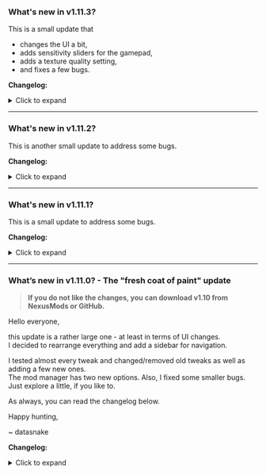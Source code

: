 ### What's new in v1.11.3?

This is a small update that
- changes the UI a bit,
- adds sensitivity sliders for the gamepad,
- adds a texture quality setting,
- and fixes a few bugs.

**Changelog:**
<details>
<summary>Click to expand</summary>

- Tweaks:
  - Controls: Added sensitivity sliders for the gamepad.
  - Graphics: Added texture quality preset (Low, Medium, High, Ultra).
- Profiles:
  - Fixed a bug where creating and/or deleting profiles wouldn't save the changes. Therefore, after deleting a profile, it would still appear after restarting the tool.
- Home page:
  - Added web links.
  - "What's new" is now accessible through a button click.
- App Settings:
  - Removed "Hide What's new" option.
- Gallery:
  - Should search through the PTS screenshot folder for images and display them now.
- Translations:
  - Changed the font for titles in Japanese translation to Roboto Condensed.
  - Fixed a bug that would crash the tool if a translated resource (\*.rtf, \*.html) couldn't be accessed. (Either because the file is locked or access is denied)
- Windows 7 and 8.1:
  - The Info tab in Tweaks doesn't display the embedded webbrowser anymore. Instead, there will be a button to open the info document in the user's preferred browser.  
    (This is because I couldn't get the embedded webbrowser to work on older Windows versions. Windows 10 and 11 aren't affected)

</details>

---

### What's new in v1.11.2?

This is another small update to address some bugs.

**Changelog:**
<details>
<summary>Click to expand</summary>

- App Settings:
  - Added a link to the app settings that opens the profile editing screen.
  - Added an option to disable automatic *.ini backups to the app settings.
  - Added an option to disable notifications (popups) to the app settings.
- Mod Manager:
  - Dragging and dropping mods (archives or folders) into the list installs them at the correct position (where the cursor is) instead of at the end of the list now.
  - Improved the comparison of versions in the mod manager.  
    This should fix the issue where the mod manager displays available updates even if the latest/newer version is installed.
  - Fixed a bug that would crash the mod manager when updating mod information using the NexusMods API.
  - Added another warning to the mod manager's side panel, if no (valid) files are found for packing.
  - Improved packing of bundled archives: junk files are now ignored. Should reduce errors.
- General:
  - Fixed a bug where invalid characters in (user-defined) paths were crashing the tool. They get sanitized now.

</details>

---

### What's new in v1.11.1?

This is a small update to address some bugs.

**Changelog:**
<details>
<summary>Click to expand</summary>

- The textbox for the resource list in the mod manager has scrollbars now.
- Fix: The Quick-Boy color wouldn't be applied if values in the Fallout76Custom.ini override them.
- Fixed small issue that would prevent the tool from downloading translations on first start.
- Translations:
  - The font for the titles changes depending on the selected language. (Russian uses Roboto, Chinese uses Microsoft JhengHei)
- Minor changes

</details>

---

### What’s new in v1.11.0? - The "fresh coat of paint" update

> **If you do not like the changes, you can download v1.10 from NexusMods or GitHub.**

Hello everyone,

this update is a rather large one - at least in terms of UI changes.  
I decided to rearrange everything and add a sidebar for navigation.

I tested almost every tweak and changed/removed old tweaks as well as adding a few new ones.  
The mod manager has two new options. Also, I fixed some smaller bugs.
Just explore a little, if you like to.

As always, you can read the changelog below.


Happy hunting,

~ datasnake

**Changelog:**
<details>
<summary>Click to expand</summary>

- General:
  - Most notable change: Added a side navigation that replaces the top panel, the bottom status panel, and the tabs.
  - Added a "Hero" banner to the "Home" page
  - Moved "Tweaks" into their own page
  - Removed "Settings" window; moved "Settings", "Profiles", and "NexusMods" into their own page
  - Reworked the profile manager
  - Added line numbers, syntax highlighting, autocompletion and hotkeys to the "Custom" page's textbox
  - Replaced the awful `FolderBrowserDialog` with a proper dialog that let's you choose a folder more comfortably.
- Tweaks:
  - Tweaks are now color-coded
    - Added Info about color-codes and tool tips
  - Reworked tweaks:
    - Added some missing tweaks from the ingame settings
    - Added Screen Space Reflections and Blood Splatter to Graphics tweaks
      - Added fix for black/invisible water
    - Removed some tweaks that didn't do anything
    - Changed some tweaks
  - Added FOV preview
  - Removed the "Danger Zone"
  - *.ini files are parsed differently now:
    - Comments can now be in-line and begin with `";"` (semicolon) or `"#"` (hash)
      - This might break the s76UserName and s76Password text fields.
- Pip-Boy:
  - Added a few more Pip-Boy color presets
  - Added HEX codes to Pip-Boy tab
  - Fixed Quick-Boy color not applying ingame
- Profiles:
  - You can now change the path where the *.ini files are stored.
- Mod manager:
  - Fixed: "Import installed mods" importing already managed mods.
  - Added an option to create symlinks when deploying. (Experimental feature)
  - Added an option to put bundled archives last in the load order.
  - Placed "Notes" under "Installation options" in mod manager's side panel
  - Added a button to open the folder of a mod in mod manager's side panel
- Minor changes / fixes
  - Added missing messagebox strings when you picked the wrong game path.
  - Added missing messagebox strings when you delete photos in the gallery.
  - Made some UI elements that were previously untranslatable, translatable.
  - When picking the game path, you now browse for the folder instead of the *.exe file.
  - and a few more.
- Removed backwards-compatibility...
  - ... to v1.8's Mod Manager
  - ... to v1.8's Profiles
- Known issues:
  - The scroll whell on Windows 7 doesn't always work properly due to how focus works in older Windows versions.
  - If a password written into [Login]s76Password contains `";"` or `"#"`, it will be truncated.

</details>